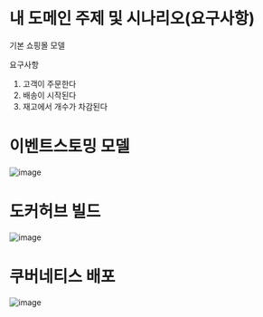 
# 내 도메인 주제 및 시나리오(요구사항)

기본 쇼핑몰 모델

요구사항
1. 고객이 주문한다
2. 배송이 시작된다
3. 재고에서 개수가 차감된다

#  이벤트스토밍 모델
![image](https://github.com/23911021/shopmall/assets/127590941/a19d54cf-409e-4f79-8905-df9b6b68ee04)

#  도커허브 빌드
![image](https://github.com/23911021/shopmall/assets/127590941/192ee3e6-c05c-4be9-85c7-ceb21d39a190)

#  쿠버네티스 배포
![image](https://github.com/23911021/shopmall/assets/127590941/683b7375-b116-455b-af4b-4dbfbdabdef3)
